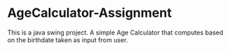 # AgeCalculator-Assignment
This is a java swing project. A simple Age Calculator that computes based on the birthdate taken as input from user.
